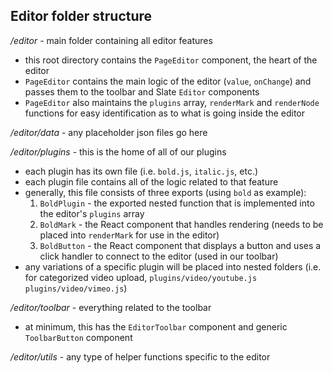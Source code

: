 ## Editor folder structure

_/editor_ - main folder containing all editor features

- this root directory contains the `PageEditor` component, the heart of the editor
- `PageEditor` contains the main logic of the editor (`value`, `onChange`) and passes them to the toolbar and Slate `Editor` components
- `PageEditor` also maintains the `plugins` array, `renderMark` and `renderNode` functions for easy identification as to what is going inside the editor

_/editor/data_ - any placeholder json files go here

_/editor/plugins_ - this is the home of all of our plugins

- each plugin has its own file (i.e. `bold.js`, `italic.js`, etc.)
- each plugin file contains all of the logic related to that feature
- generally, this file consists of three exports (using `bold` as example):
  1. `BoldPlugin` - the exported nested function that is implemented into the editor's `plugins` array
  2. `BoldMark` - the React component that handles rendering (needs to be placed into `renderMark` for use in the editor)
  3. `BoldButton` - the React component that displays a button and uses a click handler to connect to the editor (used in our toolbar)
- any variations of a specific plugin will be placed into nested folders (i.e. for categorized video upload, `plugins/video/youtube.js plugins/video/vimeo.js`)

_/editor/toolbar_ - everything related to the toolbar

- at minimum, this has the `EditorToolbar` component and generic `ToolbarButton` component

_/editor/utils_ - any type of helper functions specific to the editor
